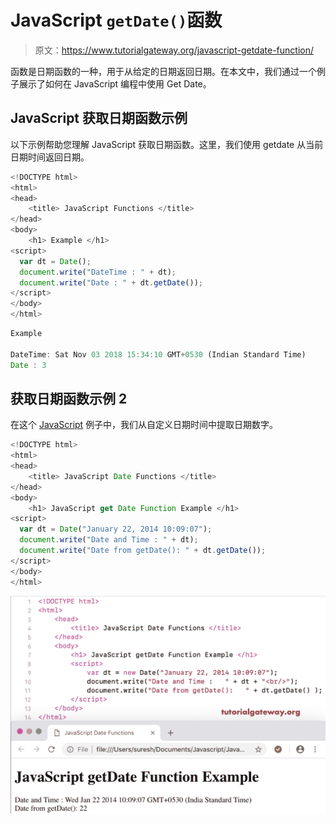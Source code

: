 # JavaScript `getDate()`函数

> 原文：<https://www.tutorialgateway.org/javascript-getdate-function/>

函数是日期函数的一种，用于从给定的日期返回日期。在本文中，我们通过一个例子展示了如何在 JavaScript 编程中使用 Get Date。

## JavaScript 获取日期函数示例

以下示例帮助您理解 JavaScript 获取日期函数。这里，我们使用 getdate 从当前日期时间返回日期。

```js
<!DOCTYPE html>
<html>
<head>
    <title> JavaScript Functions </title>
</head>
<body>
    <h1> Example </h1>
<script>
  var dt = Date();  
  document.write("DateTime : " + dt);
  document.write("Date : " + dt.getDate());
</script>
</body>
</html>
```

```js
Example

DateTime: Sat Nov 03 2018 15:34:10 GMT+0530 (Indian Standard Time)
Date : 3
```

## 获取日期函数示例 2

在这个 [JavaScript](https://www.tutorialgateway.org/javascript/) 例子中，我们从自定义日期时间中提取日期数字。

```js
<!DOCTYPE html>
<html>
<head>
    <title> JavaScript Date Functions </title>
</head>
<body>
    <h1> JavaScript get Date Function Example </h1>
<script>
  var dt = Date("January 22, 2014 10:09:07");
  document.write("Date and Time : " + dt);
  document.write("Date from getDate(): " + dt.getDate());
</script>
</body>
</html>
```

![JavaScript getDate Function 2](img/fe6492e30efdb040481f7ff30b4febe3.png)